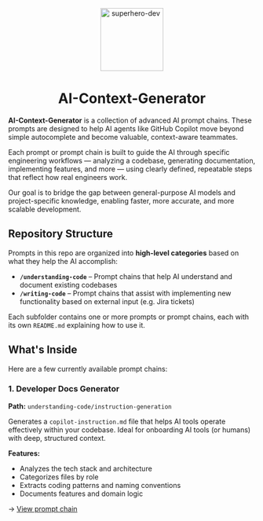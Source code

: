 <div align="center">

<img width="128" height="128" alt="superhero-dev" src="https://github.com/user-attachments/assets/c716fb81-27e3-4acf-a873-e6425a39e136" />

# AI-Context-Generator

</div>

**AI-Context-Generator** is a collection of advanced AI prompt chains. These prompts are designed to help AI agents like GitHub Copilot move beyond simple autocomplete and become valuable, context-aware teammates.

Each prompt or prompt chain is built to guide the AI through specific engineering workflows — analyzing a codebase, generating documentation, implementing features, and more — using clearly defined, repeatable steps that reflect how real engineers work.

Our goal is to bridge the gap between general-purpose AI models and project-specific knowledge, enabling faster, more accurate, and more scalable development.

## Repository Structure

Prompts in this repo are organized into **high-level categories** based on what they help the AI accomplish:

- **`/understanding-code`** – Prompt chains that help AI understand and document existing codebases
- **`/writing-code`** – Prompt chains that assist with implementing new functionality based on external input (e.g. Jira tickets)

Each subfolder contains one or more prompts or prompt chains, each with its own `README.md` explaining how to use it.

## What's Inside

Here are a few currently available prompt chains:

### 1. Developer Docs Generator

**Path:** `understanding-code/instruction-generation`

Generates a `copilot-instruction.md` file that helps AI tools operate effectively within your codebase. Ideal for onboarding AI tools (or humans) with deep, structured context.

**Features:**

- Analyzes the tech stack and architecture
- Categorizes files by role
- Extracts coding patterns and naming conventions
- Documents features and domain logic

→ [View prompt chain](./understanding-code/instruction-generation/README.md)